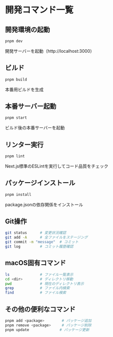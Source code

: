 # 開発コマンド一覧

## 開発環境の起動
```bash
pnpm dev
```
開発サーバーを起動（http://localhost:3000）

## ビルド
```bash
pnpm build
```
本番用ビルドを生成

## 本番サーバー起動
```bash
pnpm start
```
ビルド後の本番サーバーを起動

## リンター実行
```bash
pnpm lint
```
Next.js標準のESLintを実行してコード品質をチェック

## パッケージインストール
```bash
pnpm install
```
package.jsonの依存関係をインストール

## Git操作
```bash
git status      # 変更状況確認
git add -A      # 全ファイルをステージング
git commit -m "message"  # コミット
git log         # コミット履歴確認
```

## macOS固有コマンド
```bash
ls              # ファイル一覧表示
cd <dir>        # ディレクトリ移動
pwd             # 現在のディレクトリ表示
grep            # ファイル内検索
find            # ファイル検索
```

## その他の便利なコマンド
```bash
pnpm add <package>        # パッケージ追加
pnpm remove <package>     # パッケージ削除
pnpm update              # パッケージ更新
```